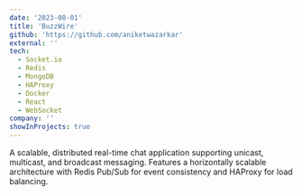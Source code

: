 ```yaml
---
date: '2023-08-01'
title: 'BuzzWire'
github: 'https://github.com/aniketwazarkar'
external: ''
tech:
  - Socket.io
  - Redis
  - MongoDB
  - HAProxy
  - Docker
  - React
  - WebSocket
company: ''
showInProjects: true
---
```


A scalable, distributed real-time chat application supporting unicast, multicast, and broadcast messaging. Features a horizontally scalable architecture with Redis Pub/Sub for event consistency and HAProxy for load balancing. 